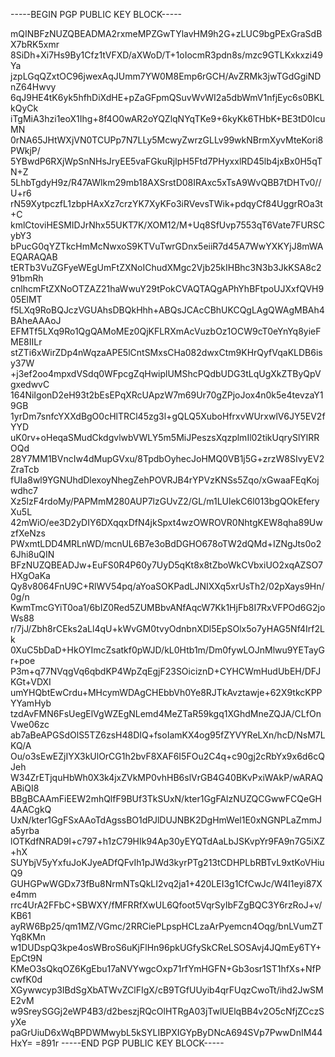 -----BEGIN PGP PUBLIC KEY BLOCK-----

mQINBFzNUZQBEADMA2rxmeMPZGwTYlavHM9h2G+zLUC9bgPExGraSdBX7bRK5xmr
8SiDh+Xi7Hs9By1Cfz1tVFXD/aXWoD/T+1oIocmR3pdn8s/mzc9GTLKxkxzi49Ya
jzpLGqQZxtOC96jwexAqJUmm7YW0M8Emp6rGCH/AvZRMk3jwTGdGgiNDnZ64Hwvy
6qJ9HE4tK6yk5hfhDiXdHE+pZaGFpmQSuvWvWI2a5dbWmV1nfjEyc6s0BKLkQyCk
iTgMiA3hzi1eoX1Ihg+8f4O0wAR2oYQZlqNYqTKe9+6kyKk6THbK+BE3tD0IcuMN
0rNA65JHtWXjVN0TCUPp7N7LLy5McwyZwrzGLLv99wkNBrmXyvMteKori8PWkjP/
5YBwdP6RXjWpSnNHsJryEE5vaFGkuRjIpH5Ftd7PHyxxlRD45lb4jxBx0H5qTN+Z
5LhbTgdyH9z/R47AWlkm29mb18AXSrstD08IRAxc5xTsA9WvQBB7tDHTv0//U+r6
rN59XytpczfL1zbpHAxXz7crzYK7XyKFo3iRVevsTWik+pdqyCf84UggrROa3t+C
kmlCtoviHESMIDJrNhx55UKT7K/XOM12/M+Uq8SfUvp7553qT6Vate7FURSCybY3
bPucG0qYZTkcHmMcNwxoS9KTVuTwrGDnx5eiiR7d45A7WwYXKYjJ8mWAEQARAQAB
tERTb3VuZGFyeWEgUmFtZXNoIChudXMgc2Vjb25kIHBhc3N3b3JkKSA8c291bmRh
cnlhcmFtZXNoOTZAZ21haWwuY29tPokCVAQTAQgAPhYhBFtpoUJXxfQVH905ElMT
f5LXq9RoBQJczVGUAhsDBQkHhh+ABQsJCAcCBhUKCQgLAgQWAgMBAh4BAheAAAoJ
EFMTf5LXq9Ro1QgQAMoMEz0QjKFLRXmAcVuzbOz1OCW9cT0eYnYq8yieFME8IILr
stZTi6xWirZDp4nWqzaAPE5lCntSMxsCHa082dwxCtm9KHrQyfVqaKLDB6isy37W
+j3ef2oo4mpxdVSdq0WFpcgZqHwiplUMShcPQdbUDG3tLqUgXkZTByQpVgxedwvC
164NiIgonD2eH93t2bEsEPqXRcUApzW7m69Ur70gZPjoJox4n0k5e4tevzaY19GB
1yrDm7snfcYXXdBgO0cHlTRCl45zg3l+gQLQ5XuboHfrxvWUrxwlV6JY5EV2fYYD
uK0rv+oHeqaSMudCkdgvlwbVWLY5m5MiJPeszsXqzplmIl02tikUqrySlYlRROQd
28Y7MM1BVncIw4dMupGVxu/8TpdbOyhecJoHMQ0VB1j5G+zrzW8SIvyEV2ZraTcb
fUIa8wl9YGNUhdDlexoyNhegZehPOVRJB4rYPVzKNSs5Zqo/xGwaaFEqKojwdhc7
Xz5lzF4rdoMy/PAPMmM280AUP7lzGUvZ2/GL/m1LUlekC6l013bgQOkEferyXu5L
42mWiO/ee3D2yDIY6DXqqxDfN4jkSpxt4wzOWROVR0NhtgKEW8qha89UwzfXeNzs
PWxmtLDD4MRLnWD/mcnUL6B7e3oBdDGHO678oTW2dQMd+IZNgJts0o26Jhi8uQIN
BFzNUZQBEADJw+EuFS0R4P60y7UyD5qKt8x8tZboWkCVbxiUO2xqAZSO7HXgOaKa
Qy8v8064FnU9C+RlWV54pq/aYoaSOKPadLJNIXXq5xrUsTh2/02pXays9Hn/0g/n
KwmTmcGYiT0oa1/6bIZ0Red5ZUMBbvANfAqcW7Kk1HjFb8I7RxVFPOd6G2joWs88
r/7jJ/Zbh8rCEks2aLl4qU+kWvGM0tvyOdnbnXDl5EpSOlx5o7yHAG5Nf4Irf2Lk
0XuC5bDaD+HkOYImcZsatkf0pWJD/kL0Htb1m/Dm0fywLOJnMlwu9YETayGr+poe
P3m+q77NVqgVq6qbdKP4WpZqEgjF23SOiciznD+CYHCWmHudUbEH/DFJKGt+VDXI
umYHQbtEwCrdu+MHcymWDAgCHEbbVh0Ye8RJTkAvztawje+62X9tkcKPPYYamHyb
tzdAvFMN6FsUegElVgWZEgNLemd4MeZTaR59kgq1XGhdMneZQJA/CLfOnVwe06zc
ab7aBeAPGSdOlS5TZ6zsH48DIQ+fsoIamKX4og95fZYVYReLXn/hcD/NsM7LKQ/A
Ou/o3sEwEZjIYX3kUlOrCG1h2bvF8XAF6I5FOu2C4q+c90gj2cRbYx9x6d6cQJeh
W34ZrETjquHbWh0X3k4jxZVkMP0vhHB6slVrGB4G40BKvPxiWAkP/wARAQABiQI8
BBgBCAAmFiEEW2mhQlfF9BUf3TkSUxN/kter1GgFAlzNUZQCGwwFCQeGH4AACgkQ
UxN/kter1GgFSxAAoTdAgssBO1dPJlDUJNBK2DgHmWel1E0xNGNPLaZmmJa5yrba
lOTKdfNRAD9I+c797+h1zC79HIk94Ap30yEYQTdAaLbJSKvpYr9FA9n7G5iXZ+hX
SUYbjV5yYxfuJoKJyeADfQFvIh1pJWd3kyrPTg213tCDHPLbRBTvL9xtKoVHiuQ9
GUHGPwWGDx73fBu8NrmNTsQkLI2vq2ja1+420LEI3g1CfCwJc/W4I1eyi87Xe4mm
rrc4UrA2FFbC+SBWXY/fMFRRfXwUL6Qfoot5VqrSyIbFZgBQC3Y6rzRoJ+v/KB61
ayRW6Bp25/qm1MZ/VGmc/2RRCiePLpspHCLzaArPyemcn4Oqg/bnLVumZTYq8KMn
w1DUDspQ3kpe4osWBroS6uKjFlHn96pkUGfySkCReLSOSAvj4JQmEy6TY+EpCt9N
KMeO3sQkqOZ6KgEbu17aNVYwgcOxp71rfYmHGFN+Gb3osr1ST1hfXs+NfPcwfK0d
XGywwcyp3IBdSgXbATWvZClFIgX/cB9TGfUUyib4qrFUqzCwoTt/ihd2JwSME2vM
w9SreySGGj2eWP4B3/d2beszjRQcOlHTRgA03jTwlUElqBB4v2O5cNfjZCczSyXe
paGrUiuD6xWqBPDWMwybL5kSYLIBPXIGYpByDNcA694SVp7PwwDnIM44HxY=
=891r
-----END PGP PUBLIC KEY BLOCK-----

